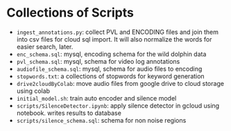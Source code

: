 # Collections of Scripts 

+ `ingest_annotations.py`: collect PVL and ENCODING files and join them into csv files for cloud sql import. It will also normalize the words for easier search, later.
+ `enc_schema.sql`: mysql, encoding schema for the wild dolphin data
+ `pvl_schema.sql`: mysql, schema for video log annotations
+ `audiofile_schema.sql`: mysql, schema for audio files to encoding
+ `stopwords.txt`: a collections of stopwords for keyword generation
+ `drive2cloudByColab`: move audio files from google drive to cloud storage using colab
+ `initial_model.sh`: train auto encoder and silence model
+ `scripts/SilenceDetector.ipynb`: apply silence detector in gcloud using notebook. writes results to database
+ `scripts/silence_schema.sql`: schema for non noise regions
